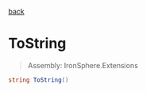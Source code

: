 ﻿

[back](/IronSphere.Extensions/types/StringBuilderExtension)

# ToString

> Assembly: IronSphere.Extensions

```csharp
string ToString()
```



 